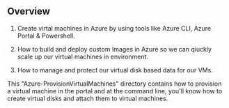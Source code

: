 ## Overview

1. Create virtal machines in Azure by using tools like Azure CLI, Azure Portal & Powershell.

2. How to build and deploy custom Images in Azure so we can qiuckly scale up our virtual machines in environment.

3. How to manage and protect our virtual disk based data for our VMs.

This "Azure-ProvisionVirtualMachines" directory contains how to provision a virtual machine in the portal and at the command line, you'll know how to create virtual disks and attach them to virtual machines. 